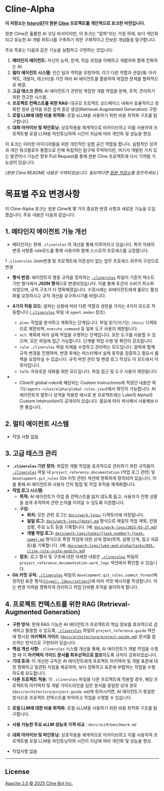 # Cline-Alpha

**이 저장소는 [fstory97](https://github.com/fstory97)이 원본 [Cline](https://github.com/cline/cline) 프로젝트를 개인적으로 포크한 버전입니다.**

원본 Cline은 훌륭한 AI 코딩 비서이지만, 이 포크는 "알파"라는 가칭 하에, 보다 개인화되고 유능한 AI 개발 파트너를 구축하기 위한 구체적이고 진보된 개념들을 탐구합니다. 

주요 목표는 다음과 같은 기능을 실험하고 구현하는 것입니다:

1.  **메타인지 에이전트:** 자신의 능력, 한계, 학습 과정을 이해하고 개발자와 함께 진화하는 AI.
2.  **멀티 에이전트 시스템:** 인간 팀의 역학을 모방하여, 각기 다른 역할과 관점(예: 아키텍트, 개발자, 테스터)을 가진 여러 AI 에이전트를 활용하여 복잡한 문제를 협력적으로 해결.
3.  **고급 태스크 관리:** AI 에이전트가 관련된 복잡한 개발 작업을 분해, 추적, 관리하기 위한 견고한 시스템.
4.  **프로젝트 컨텍스트를 위한 RAG:** 대규모 프로젝트 코드베이스 내에서 효율적이고 정확한 정보 검색을 위한 검색 증강 생성(Retrieval-Augmented Generation) 구현.
5.  **로컬 LLM에 대한 비용 최적화:** 로컬 sLLM을 사용하기 위한 비용 최적화 구조를 탐구합니다.
6.  **대화 아카이브 및 파인튜닝:** 상호작용을 체계적으로 아카이브하고 이를 사용하여 프로젝트별 로컬 LLM을 파인튜닝하여 시간이 지남에 따라 개인화 및 성능을 향상.

이 포크는 이러한 아이디어들을 위한 개인적인 실험 공간 역할을 합니다. 실험적인 성격과 개인 워크플로우 통합으로 인해 독립적인 탐구에 주력하지만, 여기서 개발된 가치 있는 발견이나 기능은 향후 Pull Request를 통해 원본 Cline 프로젝트에 다시 기여될 가능성이 있습니다.

*(원본 Cline README 내용은 삭제되었습니다. 필요하다면 [원본 저장소](https://github.com/cline/cline)를 참조하세요.)*


# 목표별 주요 변경사항
이 Cline-Alpha 포크는 원본 Cline에 몇 가지 중요한 변경 사항과 새로운 기능을 도입했습니다. 주요 내용은 다음과 같습니다.

## 1. 메타인지 에이전트 기능 개선
 * 메타인지는 현재 `.clinerules` 의 개선을 통해 이루어지고 있습니다. 특히 아래의 변경 사항중 rule모드를 통해 사용자와 함께 스스로의 프로세스를 교정합니다.
 
 1 `.clinerules` Json변경 및 프로젝트에 의존성이 없는 업무 프로세스 위주의 구성으로 변경

*   **형식 변경:** 에이전트의 행동 규칙을 정의하는 [`.clinerules`](/.clinerules) 파일이 기존의 텍스트 기반 형식에서 **JSON 형식**으로 변경되었습니다. 이를 통해 토큰의 소비가 최소화 되었으며, 규칙 구조가 더 명확해졌습니다. 수정시에는 AI에이전트에게 룰모드 활성화를 요청하시고 규칙 개선을 요구하시기를 바랍니다.
*   **4가지 작동 모드:** 알파는 상황에 따라 다른 역할과 권한을 가지는 4가지 모드로 작동합니다 ([`.clinerules`](/.clinerules) 파일 내 `agent.modes` 참조).
    *   `plan`: 작업을 분석하고 계획하는 단계입니다. 파일 읽기/쓰기는 `/docs/` 디렉토리로 제한되며, `execute_command` 등 일부 도구 사용이 제한됩니다.
    *   `act`: 계획에 따라 실제 작업을 수행하는 단계입니다. 모든 도구를 사용할 수 있으며, 모든 파일에 접근 가능합니다. 단계별 작업 수행 및 확인이 강조됩니다.
    *   `rule`: `.clinerules` 파일 자체를 수정하고 관리하는 모드입니다. 알파와 함께 규칙 변경을 진행하며, 변경 후에는 마스터께서 실제 동작을 검증하고 필요시 롤백을 요청하실 수 있습니다. 규칙 버전 관리 및 변경 로그 작성도 이 모드에서 이루어집니다.
    *   `talk`: 자유로운 대화를 위한 모드입니다. 파일 접근 및 도구 사용이 제한됩니다.

*   * Cline의 global rules에 해당되는 Custom Instructions에 적었던 내용은 여기(`/agents-rules/alpha/global-rules.json`)에서 확인이 가능합니다. AI에이전트의 말투나 성격을 적용한 예시로 본 프로젝트에는 Luke의 Alpha의 Custom Intstruction이 공개되어 있습니다. 필요에 따라 복사해서 사용해보시면 좋습니다.

## 2. 멀티 에이전트 시스템
  * 작업 사항 없음

## 3. 고급 태스크 관리

*   **`.clinerules` 기반 정의:** 복잡한 개발 작업을 효과적으로 관리하기 위한 규칙들이 [`.clinerules`](/.clinerules) 파일 내 `project_reference.documentation` (작업 로그 관련) 및 `development.git_rules` (Git 커밋 관련) 섹션에 명확하게 정의되어 있습니다. 이를 통해 AI 에이전트와 사용자 간의 협업 및 작업 추적을 체계화합니다.
*   **작업 로그 시스템:**
    *   **목적:** AI 에이전트가 작업 중 컨텍스트를 잃지 않도록 돕고, 사용자가 진행 상황을 쉽게 추적하며 관련 논의를 이어갈 수 있도록 지원합니다.
    *   **구성:**
        *   **위치:** 모든 관련 로그는 [`docs/work-logs/`](/docs/work-logs/) 디렉토리에 저장됩니다.
        *   **일일 로그:** [`docs/work-logs/{date}.md`](/docs/work-logs/) 형식으로 매일의 작업 계획, 진행 상황, 주요 노트 등을 기록합니다. (예: [`docs/work-logs/2025-03-27.md`](/docs/work-logs/2025-03-27.md))
        *   **개별 작업 로그:** [`docs/work-logs/tasks/{task-number}-{task-name}.md`](/docs/work-logs/luke-and-alpha/tasks/) 형식으로 특정 작업에 대한 상세 정보(목적, 실행 단계, 참고 자료 등)를 기록합니다. (예: [`docs/work-logs/luke-and-alpha/tasks/001-cline-rule-syste-modify.md`](/docs/work-logs/luke-and-alpha/tasks/001-cline-rule-syste-modify.md))
    *   **참조:** 로그 형식 및 구조에 대한 자세한 내용은 [`.clinerules`](/.clinerules) 파일의 `project_reference.documentation.work_logs` 섹션에서 확인할 수 있습니다.
*   **Git 커밋 규칙:** [`.clinerules`](/.clinerules) 파일의 `development.git_rules.commit_format`에 정의된 표준 형식([`[type]: [description]`](/.clinerules))에 따라 커밋 메시지를 작성합니다. 이는 변경 이력을 명확하게 관리하고 작업 단위별 추적을 용이하게 합니다.

## 4. 프로젝트 컨텍스트를 위한 RAG (Retrieval-Augmented Generation)

*   **구현 방식:** 현재 RAG 기능은 AI 에이전트가 프로젝트의 핵심 정보를 효과적으로 검색하고 활용할 수 있도록, [`.clinerules`](/.clinerules) 파일의 `project_reference.guide` 섹션에 명시된 **아키텍처 가이드** ([`docs/architecture/project-guide.md`](/docs/architecture/project-guide.md)) 문서를 참조하는 방식으로 구현되어 있습니다.
*   **핵심 개선 사항:** `.clinerules` 시스템 개선을 통해, AI 에이전트가 개발 작업을 수행할 때 이 **아키텍처 가이드 문서를 최우선적으로 참조**하도록 규칙이 강화되었습니다.
*   **기대 효과:** 이 개선된 규칙은 AI 에이전트에게 프로젝트 아키텍처 및 개발 표준에 대한 명확하고 일관된 지침을 제공하여, 보다 정확하고 표준에 부합하는 작업을 수행하도록 유도합니다.
*   **다른 프로젝트 적용:** 이 `.clinerules` 파일을 다른 프로젝트에 적용할 경우, 해당 프로젝트의 아키텍처 및 개발 가이드라인을 담은 문서를 동일한 상대 경로 (`docs/architecture/project-guide.md`)에 위치시키면, AI 에이전트가 동일한 방식으로 프로젝트 컨텍스트를 파악하고 작업을 수행할 수 있습니다.

5.  **로컬 LLM에 대한 비용 최적화:** 로컬 sLLM을 사용하기 위한 비용 최적화 구조를 탐구합니다.
*   **사용 가능한 주요 sLLM 성능과 가격 비교** : `docs/sLLM/benchmark.md`

6.  **대화 아카이브 및 파인튜닝:** 상호작용을 체계적으로 아카이브하고 이를 사용하여 프로젝트별 로컬 LLM을 파인튜닝하여 시간이 지남에 따라 개인화 및 성능을 향상.
 * 작업사항 없음






---
## License

[Apache 2.0 © 2025 Cline Bot Inc.](./LICENSE)
